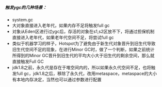 

##### 触发ygc的几种场景：
* system.gc  
* 大对象直接进入老年代，如果内存不足将触发full gc  
* 对象从Eden区进行过ygc后，存活的对象在s1,s2区放不下，将通过担保机制直接进入老年代，如果老年代空间不足，将尝试full gc  
* 类似于机器学习的样子，Hotspot为了避免由于新生代对象晋升到旧生代导致旧生代空间不足的现象，在进行Minor GC时，做了一个判断，如果之前统计所得到的Minor GC晋升到旧生代的平均大小大于旧生代的剩余空间，那么就直接触发Full GC  
* jdk1.8之前，永久代是存在于堆空间内的，所以如果永久代空间不足，也将触发full gc，jdk1.8之后，移除了永久代，改用metaspace，metaspace的大小有本地内存决定，当然也可以通过参数进行配置  